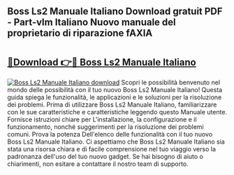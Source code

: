 ## Boss Ls2 Manuale Italiano Download gratuit PDF - Part-vIm Italiano Nuovo manuale del proprietario di riparazione fAXIA

# <h2><a href="http://df9y7q9.blite.top/?on=Boss+Ls2+Manuale+Italiano">🔗Download 👉🔴 Boss Ls2 Manuale Italiano</a></h2>

[![Boss Ls2 Manuale Italiano download](https://i.imgur.com/lujVjoI.png)](http://df9y7q9.blite.top/?on=Boss+Ls2+Manuale+Italiano)
Scopri le possibilità benvenuto nel mondo delle possibilità con il tuo nuovo Boss Ls2 Manuale Italiano! Questa guida spiega le funzionalità, le applicazioni e le soluzioni per la risoluzione dei problemi. Prima di utilizzare Boss Ls2 Manuale Italiano, familiarizzare con le sue caratteristiche e caratteristiche leggendo questo Manuale utente. Fornisce istruzioni chiare per L'installazione, la configurazione e il funzionamento, nonché suggerimenti per la risoluzione dei problemi comuni. Prova la potenza Dell'elenco delle funzionalità con il tuo nuovo Boss Ls2 Manuale Italiano. Ci aspettiamo che Boss Ls2 Manuale Italiano sia stata una risorsa chiara e di facile comprensione nel tuo viaggio verso la padronanza dell'uso del tuo nuovo gadget. Se hai bisogno di aiuto o chiarimenti, non esitare a contattare il nostro team di supporto.
